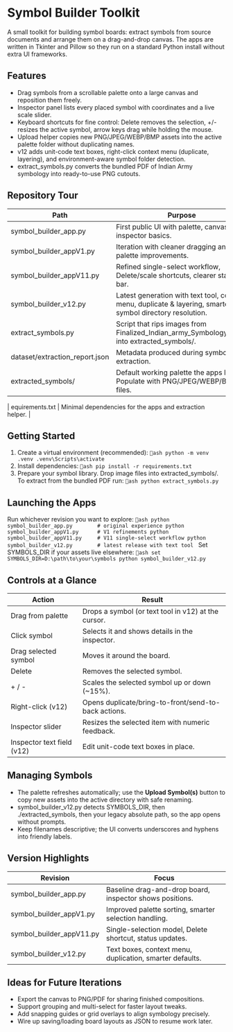 # Symbol Builder Toolkit

A small toolkit for building symbol boards: extract symbols from source documents and arrange them on a drag-and-drop canvas. The apps are written in Tkinter and Pillow so they run on a standard Python install without extra UI frameworks.

## Features
- Drag symbols from a scrollable palette onto a large canvas and reposition them freely.
- Inspector panel lists every placed symbol with coordinates and a live scale slider.
- Keyboard shortcuts for fine control: Delete removes the selection, +/- resizes the active symbol, arrow keys drag while holding the mouse.
- Upload helper copies new PNG/JPEG/WEBP/BMP assets into the active palette folder without duplicating names.
- v12 adds unit-code text boxes, right-click context menu (duplicate, layering), and environment-aware symbol folder detection.
- extract_symbols.py converts the bundled PDF of Indian Army symbology into ready-to-use PNG cutouts.

## Repository Tour
| Path | Purpose |
| --- | --- |
| symbol_builder_app.py | First public UI with palette, canvas, and inspector basics. |
| symbol_builder_appV1.py | Iteration with cleaner dragging and palette improvements. |
| symbol_builder_appV11.py | Refined single-select workflow, Delete/scale shortcuts, clearer status bar. |
| symbol_builder_v12.py | Latest generation with text tool, context menu, duplicate & layering, smarter symbol directory resolution. |
| extract_symbols.py | Script that rips images from Finalized_Indian_army_Symbology_5.pdf into extracted_symbols/. |
| dataset/extraction_report.json | Metadata produced during symbol extraction. |
| extracted_symbols/ | Default working palette the apps load. Populate with PNG/JPEG/WEBP/BMP files. |
| equirements.txt | Minimal dependencies for the apps and extraction helper. |

## Getting Started
1. Create a virtual environment (recommended):
   `ash
   python -m venv .venv
   .venv\Scripts\activate
   `
2. Install dependencies:
   `ash
   pip install -r requirements.txt
   `
3. Prepare your symbol library. Drop image files into extracted_symbols/. To extract from the bundled PDF run:
   `ash
   python extract_symbols.py
   `

## Launching the Apps
Run whichever revision you want to explore:
`ash
python symbol_builder_app.py        # original experience
python symbol_builder_appV1.py      # V1 refinements
python symbol_builder_appV11.py     # V11 single-select workflow
python symbol_builder_v12.py        # latest release with text tool
`
Set SYMBOLS_DIR if your assets live elsewhere:
`ash
set SYMBOLS_DIR=D:\path\to\your\symbols
python symbol_builder_v12.py
`

## Controls at a Glance
| Action | Result |
| --- | --- |
| Drag from palette | Drops a symbol (or text tool in v12) at the cursor. |
| Click symbol | Selects it and shows details in the inspector. |
| Drag selected symbol | Moves it around the board. |
| Delete | Removes the selected symbol. |
| + / - | Scales the selected symbol up or down (~15%). |
| Right-click (v12) | Opens duplicate/bring-to-front/send-to-back actions. |
| Inspector slider | Resizes the selected item with numeric feedback. |
| Inspector text field (v12) | Edit unit-code text boxes in place. |

## Managing Symbols
- The palette refreshes automatically; use the **Upload Symbol(s)** button to copy new assets into the active directory with safe renaming.
- symbol_builder_v12.py detects SYMBOLS_DIR, then ./extracted_symbols, then your legacy absolute path, so the app opens without prompts.
- Keep filenames descriptive; the UI converts underscores and hyphens into friendly labels.

## Version Highlights
| Revision | Focus |
| --- | --- |
| symbol_builder_app.py | Baseline drag-and-drop board, inspector shows positions. |
| symbol_builder_appV1.py | Improved palette sorting, smarter selection handling. |
| symbol_builder_appV11.py | Single-selection model, Delete shortcut, status updates. |
| symbol_builder_v12.py | Text boxes, context menu, duplication, smarter defaults. |

## Ideas for Future Iterations
- Export the canvas to PNG/PDF for sharing finished compositions.
- Support grouping and multi-select for faster layout tweaks.
- Add snapping guides or grid overlays to align symbology precisely.
- Wire up saving/loading board layouts as JSON to resume work later.

